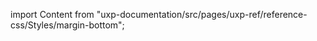 
import Content from "uxp-documentation/src/pages/uxp-ref/reference-css/Styles/margin-bottom";

<Content query="product=photoshop"/>
